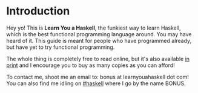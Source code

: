 # Introduction

Hey yo! This is **Learn You a Haskell**, the funkiest way to learn Haskell, which is the best functional programming language around. You may have heard of it. This guide is meant for people who have programmed already, but have yet to try functional programming.


The whole thing is completely free to read online, but it's also available [in print](https://nostarch.com/lyah.htm) and I encourage you to buy as many copies as you can afford!


To contact me, shoot me an email to: bonus at learnyouahaskell dot com! You can also find me idling on [#haskell](irc://irc.freenode.net/haskell) where I go by the name BONUS.
